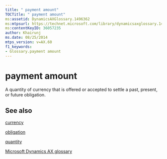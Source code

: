 ```yaml
---
title: " payment amount"
TOCTitle: " payment amount"
ms:assetid: DynamicsAXGlossary.1496362
ms:mtpsurl: https://technet.microsoft.com/library/dynamicsaxglossary.1496362(v=AX.60)
ms:contentKeyID: 36057235
author: Khairunj
ms.date: 08/25/2014
mtps_version: v=AX.60
f1_keywords:
- Glossary.payment amount
---
```


# payment amount

A quantity of currency that is offered or accepted to settle a past, present, or future obligation.

## See also

[currency](currency.md)

[obligation](obligation.md)

[quantity](quantity.md)

[Microsoft Dynamics AX glossary](glossary/microsoft-dynamics-ax-glossary.md)

  


